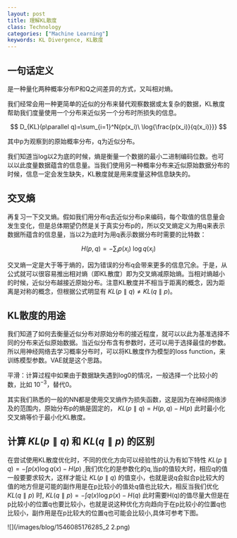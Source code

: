 ```yaml
---
layout: post
title: 理解KL散度
class: Technology
categories: ["Machine Learning"]
keywords: KL Divergence, KL散度
---
```


## **一句话定义**
是一种量化两种概率分布P和Q之间差异的方式，又叫相对熵。

我们经常会用一种更简单的近似的分布来替代观察数据或太复杂的数据，KL散度帮助我们度量使用一个分布来近似另一个分布时所损失的信息。

$$
D_{KL}(p\parallel q)=\sum_{i=1}^N{p(x_i)\ \log{\frac{p(x_i)}{q(x_i)}}}
$$

其中p为观察到的原始概率分布，q为近似分布。

我们知道当log以2为底的时候，熵是衡量一个数据的最小二进制编码位数。也可以以此度量数据蕴含的信息量。当我们使用另一种概率分布来近似原始数据分布的时候，信息一定会发生缺失，KL散度就是用来度量这种信息缺失的。

## **交叉熵**
再复习一下交叉熵。假如我们用分布q去近似分布p来编码，每个取值的信息量会发生变化，但是总体期望仍然是关于真实分布p的，所以交叉熵定义为用q来表示数据所蕴含的信息量，当以2为底时为用q表示数据分布时需要的比特数：

$$
H(p,q)=-\sum_i{p(x_i)\ \log q(x_i)}
$$

交叉熵一定是大于等于熵的，因为错误的分布q会带来更多的信息冗余。于是，从公式就可以很容易推出相对熵（即KL散度）即为交叉熵减原始熵。当相对熵越小的时候，近似分布越接近原始分布。注意KL散度并不相当于距离的概念，因为距离是对称的概念，但根据公式明显有 $KL(p\parallel q)\neq KL(q\parallel p)$。

## **KL散度的用途**
我们知道了如何去衡量近似分布对原始分布的接近程度，就可以以此为基准选择不同的分布来近似原始数据。当近似分布含有参数时，还可以用于选择最佳的参数。所以用神经网络去学习概率分布时，可以将KL散度作为模型的loss function，来训练模型参数。VAE就是这个思路。

平滑：计算过程中如果由于数据缺失遇到log0的情况，一般选择一个比较小的数，比如 $10^{-3}$，替代0。

其实我们熟悉的一般的NN都是使用交叉熵作为损失函数，这是因为在神经网络涉及的范围内，原始分布p的熵是固定的， $KL(p\parallel q)=H(p,q)-H(p)$ 此时最小化交叉熵等价于最小化KL散度。

## **计算 $KL(p\parallel q)$ 和 $KL(q\parallel p)$ 的区别**
在尝试使用KL散度优化时，不同的优化方向可以经验性的认为有如下特性
 $KL(p\parallel q) = - \int{p(x)\log q(x)} - H(p)$ ,我们优化的是参数化的q,当p的值较大时，相应q的值一般要要求较大，这样才能让 $KL(p\parallel q)$ 的值变小，也就是说q会拟合p比较大的值的地方但是可能的副作用是在p比较小的值处q值也比较大，相反当我们优化 $KL(q\parallel p)$ 时, $KL(q\parallel p) = - \int{q(x)\log p(x)} - H(q)$ 此时需要H(q)的值尽量大但是在p比较小的位置q也要比较小，也就是说这种优化方向趋向于在p比较小的位置q也比较小，副作用是在p比较大的位置q也可能会比较小,具体可参考下图。

![](/images/blog/1546085176285_2 2.png)
